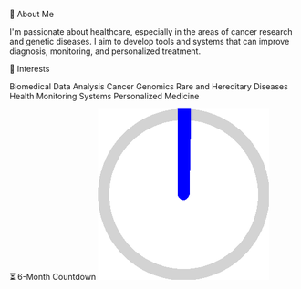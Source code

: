 👋 About Me

I'm passionate about healthcare, especially in the areas of cancer research and genetic diseases. I aim to develop tools and systems that can improve diagnosis, monitoring, and personalized treatment.

🧠 Interests

Biomedical Data Analysis
Cancer Genomics
Rare and Hereditary Diseases
Health Monitoring Systems
Personalized Medicine

⏳ 6-Month Countdown
![Countdown](https://raw.githubusercontent.com/suuujuuun/suuujuuun/main/countdown.png)
